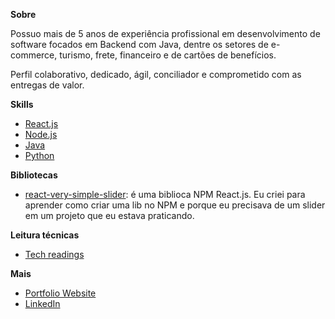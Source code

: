 **Sobre**

Possuo mais de 5 anos de experiência profissional em desenvolvimento de software focados em Backend com Java, dentre os setores de e-commerce, turismo, frete, financeiro e de cartões de benefícios.

Perfil colaborativo, dedicado, ágil, conciliador e comprometido com as entregas de valor.

**Skills**

- [React.js](https://github.com/arielalvesdutra/arielalvesdutra/blob/master/React_js.md)
- [Node.js](https://github.com/arielalvesdutra/arielalvesdutra/blob/master/Node_js.md)
- [Java](https://github.com/arielalvesdutra/arielalvesdutra/blob/master/Java.md)
- [Python](https://github.com/arielalvesdutra/arielalvesdutra/blob/master/Python.md)
<!-- 
- [jQuery and Bootstrap](jQuery_Bootstrap.md) 
- [Angular](Angular.md)
- [PHP](PHP.md) 
- -->

**Bibliotecas**

- [react-very-simple-slider](https://www.npmjs.com/package/react-very-simple-slider): é uma biblioca NPM React.js. Eu criei para aprender como criar uma lib no NPM e porque eu precisava de um slider em um projeto que eu estava praticando.

**Leitura técnicas**

- [Tech readings](https://github.com/arielalvesdutra/arielalvesdutra/blob/master/Tech_readings.md)

**Mais**

- [Portfolio Website](https://arielalvesdutra.github.io/)
- [LinkedIn](https://www.linkedin.com/in/arielalvesdutra/)
